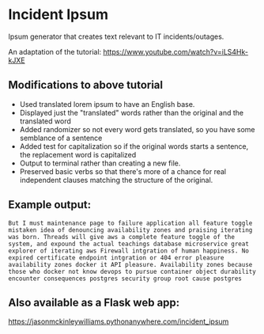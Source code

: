 # Incident Ipsum
Ipsum generator that creates text relevant to IT incidents/outages.

An adaptation of the tutorial: https://www.youtube.com/watch?v=iLS4Hk-kJXE

## Modifications to above tutorial
* Used translated lorem ipsum to have an English base.
* Displayed just the "translated" words rather than the original and the translated word
* Added randomizer so not every word gets translated, so you have some semblance of a sentence
* Added test for capitalization so if the original words starts a sentence, the replacement word is capitalized
* Output to terminal rather than creating a new file.
* Preserved basic verbs so that there's more of a chance for real independent clauses matching the structure of the original.

## Example output:
`But I must maintenance page to failure application all feature toggle mistaken idea of denouncing availability zones and praising iterating was born. Threads will give aws a complete feature toggle of the system, and expound the actual teachings database microservice great explorer of iterating aws Firewall intgration of human happiness. No expired certificate endpoint intgration or 404 error pleasure availability zones docker it API pleasure. Availability zones because those who docker not know devops to pursue container object durability encounter consequences postgres security group root cause postgres`

## Also available as a Flask web app:
https://jasonmckinleywilliams.pythonanywhere.com/incident_ipsum
